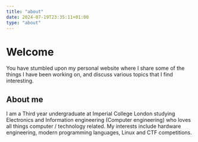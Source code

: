 ```yaml
---
title: "about"
date: 2024-07-19T23:35:11+01:00
type: "about"
---
```


# Welcome

You have stumbled upon my personal website where I share some of the things I have been working on, and discuss various topics that I find interesting.

## About me

I am a Third year undergraduate at Imperial College London studying Electronics and Information engineering (Computer engineering) who loves all things computer / technology related. My interests include hardware engineering, modern programming languages, Linux and CTF competitions.

